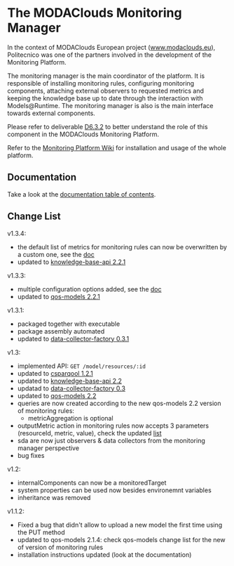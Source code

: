 The MODAClouds Monitoring Manager
=============================

In the context of MODAClouds European project (www.modaclouds.eu), Politecnico was
one of the partners involved in the development of the Monitoring Platform.

The monitoring manager is the main coordinator of the platform. 
It is responsible of installing monitoring rules, configuring monitoring components,
 attaching external observers to requested metrics and keeping the knowledge 
 base up to date through the interaction with Models@Runtime. The monitoring manager is also 
 is the main interface towards external components.

Please refer to deliverable [D6.3.2](http://www.modaclouds.eu/publications/public-deliverables/) 
to better understand the role of this component in the MODAClouds Monitoring Platform.

Refer to the [Monitoring Platform Wiki](https://github.com/deib-polimi/modaclouds-monitoring-manager/wiki) for installation and usage of the whole platform.

## Documentation

Take a look at the [documentation table of contents](doc/TOC.md).

## Change List

v1.3.4:
* the default list of metrics for monitoring rules can now be overwritten by a custom one, see the [doc](https://github.com/deib-polimi/modaclouds-monitoring-manager/blob/master/doc/user-manual.md#usage)
* updated to [knowledge-base-api 2.2.1](https://github.com/deib-polimi/modaclouds-knowledge-base-api/releases/tag/v2.2.1)

v1.3.3:
* multiple configuration options added, see the [doc](https://github.com/deib-polimi/modaclouds-monitoring-manager/blob/master/doc/user-manual.md#usage)
* updated to [qos-models 2.2.1](https://github.com/deib-polimi/modaclouds-qos-models/releases/tag/v2.2.1)

v1.3.1:
* packaged together with executable
* package assembly automated
* updated to [data-collector-factory 0.3.1](https://github.com/deib-polimi/modaclouds-data-collector-factory/releases/tag/v0.3.1)

v1.3:
* implemented API: `GET /model/resources/:id`
* updated to [csparqool 1.2.1](https://github.com/deib-polimi/csparqool/releases/tag/v1.2.1)
* updated to [knowledge-base-api 2.2](https://github.com/deib-polimi/modaclouds-knowledge-base-api/releases/tag/v2.2)
* updatad to [data-collector-factory 0.3](https://github.com/deib-polimi/modaclouds-data-collector-factory/releases/tag/v0.3)
* updated to [qos-models 2.2](https://github.com/deib-polimi/modaclouds-qos-models/releases/tag/v2.2)
* queries are now created according to the new qos-models 2.2 version of monitoring rules:
  * metricAggregation is optional
* outputMetric action in monitoring rules now accepts 3 parameters (resourceId, metric, value), check the updated [list](https://github.com/deib-polimi/modaclouds-qos-models/blob/master/src/main/resources/monitoring_actions.xml)
* sda are now just observers & data collectors from the monitoring manager perspective
* bug fixes

v1.2:
* internalComponents can now be a monitoredTarget
* system properties can be used now besides environemnt variables
* inheritance was removed

v1.1.2:

* Fixed a bug that didn't allow to upload a new model the first time using the PUT method
* updated to qos-models 2.1.4: check qos-models change list for the new of version of monitoring rules
* installation instructions updated (look at the documentation)
